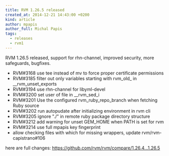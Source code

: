 ```yaml
---
title: RVM 1.26.5 released
created_at: 2014-12-21 14:43:00 +0200
kind: article
author: mpapis
author_full: Michal Papis
tags:
  - releases
  - rvm1
---
```


RVM 1.26.5 released, support for rhn-channel, improved security, more safeguards, bugfixes.

<!-- more -->

- RVM#3168 use tee instead of mv to force proper certificate permissions
- RVM#3185 filter out only variables starting with rvm_old_ in __rvm_unset_exports
- RVM#3194 use rhn-channel for libyml-devel
- RVM#3200 set user of file in __rvm_sed_i
- RVM#3201 Use the configured rvm_ruby_repo_branch when fetching Ruby source
- RVM#3202 run autopudate after initializing environment in rvm cli
- RVM#3205 ignore "./" in remote ruby package directory structure
- RVM#3212 add warning for unset GEM_HOME when PATH is set for rvm
- RVM#3214 use full mpapis key fingerprint
- allow checking files with which for missing wrappers, update rvm/rvm-capistrano#106

here are full changes:
<https://github.com/rvm/rvm/compare/1.26.4...1.26.5>
